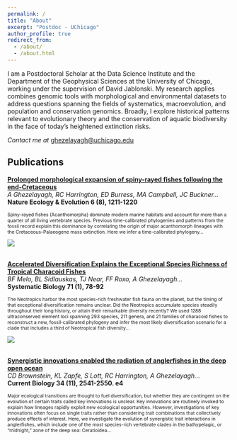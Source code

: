 ```yaml
---
permalink: /
title: "About"
excerpt: "Postdoc - UChicago"
author_profile: true
redirect_from: 
  - /about/
  - /about.html
---
```


I am a Postdoctoral Scholar at the Data Science Institute and the Department of the Geophysical Sciences at the University of Chicago, working under the supervision of David Jablonski. My research applies combines genomic tools with morphological and environmental datasets to address questions spanning the fields of systematics, macroevolution, and population and conservation genomics. Broadly, I explore historical patterns relevant to evolutionary theory and the conservation of aquatic biodiversity in the face of today’s heightened extinction risks.

*Contact me at* [ghezelayagh@uchicago.edu](mailto:ghezelayagh@uchicago.edu)  

Publications
------
<p style="font-style:0.9em"><b><a href="https://www.nature.com/articles/s41559-022-01801-3">Prolonged morphological expansion of spiny-rayed fishes following the end-Cretaceous</a> </b> <br/>
  <i>A Ghezelayagh, RC Harrington, ED Burress, MA Campbell, JC Buckner...</i> <br/>
  <b>Nature Ecology & Evolution 6 (8), 1211-1220</b>
</p>
<div class="content">
<div class="row">
  <div class="col">
    <p style="font-size:0.75em"> Spiny-rayed fishes (Acanthomorpha) dominate modern marine habitats and account for more than a quarter of all living vertebrate species. Previous time-calibrated phylogenies and patterns from the fossil record explain this dominance by correlating the origin of major acanthomorph lineages with the Cretaceous–Palaeogene mass extinction. Here we infer a time-calibrated phylogeny...</p>
  </div>
  <div class="col">
    <img src="https://media.springernature.com/lw1200/springer-static/image/art%3A10.1038%2Fs41559-022-01801-3/MediaObjects/41559_2022_1801_Fig3_HTML.png">
  </div>
</div>
<div class="row">
</div>
</div>

<br>
<p style="font-style:0.9em"><b><a href="https://academic.oup.com/sysbio/article/71/1/78/6294320">Accelerated Diversification Explains the Exceptional Species Richness of Tropical Characoid Fishes</a> </b> <br/>
  <i>BF Melo, BL Sidlauskas, TJ Near, FF Roxo, A Ghezelayagh...</i> <br/>
  <b>Systematic Biology 71 (1), 78-92</b>
</p>
<div class="content">
<div class="row">
  <div class="col">
    <p style="font-size:0.75em"> The Neotropics harbor the most species-rich freshwater fish fauna on the planet, but the timing of that exceptional diversification remains unclear. Did the Neotropics accumulate species steadily throughout their long history, or attain their remarkable diversity recently? We used 1288 ultraconserved element loci spanning 293 species, 211 genera, and 21 families of characoid fishes to reconstruct a new, fossil-calibrated phylogeny and infer the most likely diversification scenario for a clade that includes a third of Neotropical fish diversity...</p>
  </div>
  <div class="col">
    <img src="https://avaghezelayagh.github.io/files/accelerated_resize.png">
  </div>
</div>
<div class="row">
</div>
</div>

<br>
<p style="font-style:0.9em"><b><a href="https://www.cell.com/current-biology/abstract/S0960-9822(24)00576-1?uuid=uuid%3A8990f750-5814-460a-a1a9-bebeaddae8c5">Synergistic innovations enabled the radiation of anglerfishes in the deep open ocean</a> </b> <br/>
  <i>CD Brownstein, KL Zapfe, S Lott, RC Harrington, A Ghezelayagh...</i> <br/>
  <b>Current Biology 34 (11), 2541-2550. e4</b>
</p>
<div class="content">
<div class="row">
  <div class="col">
    <p style="font-size:0.75em"> Major ecological transitions are thought to fuel diversification, but whether they are contingent on the evolution of certain traits called key innovations is unclear. Key innovations are routinely invoked to explain how lineages rapidly exploit new ecological opportunities. However, investigations of key innovations often focus on single traits rather than considering trait combinations that collectively produce effects of interest. Here, we investigate the evolution of synergistic trait interactions in anglerfishes, which include one of the most species-rich vertebrate clades in the bathypelagic, or “midnight,” zone of the deep sea: Ceratioidea...</p>
  </div>
</div>
<div class="row">
</div>
</div>
